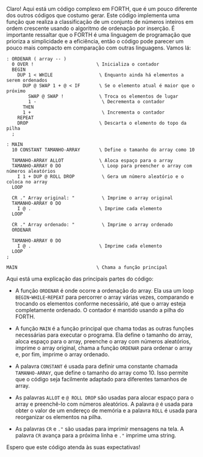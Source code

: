 Claro! Aqui está um código complexo em FORTH, que é um pouco diferente dos outros códigos que costumo gerar. Este código implementa uma função que realiza a classificação de um conjunto de números inteiros em ordem crescente usando o algoritmo de ordenação por inserção. É importante ressaltar que o FORTH é uma linguagem de programação que prioriza a simplicidade e a eficiência, então o código pode parecer um pouco mais compacto em comparação com outras linguagens. Vamos lá:

```
: ORDENAR ( array -- )
  0 OVER !                       \ Inicializa o contador
  BEGIN
    DUP 1 < WHILE                 \ Enquanto ainda há elementos a serem ordenados
      DUP @ SWAP 1 + @ < IF       \ Se o elemento atual é maior que o próximo
        SWAP @ SWAP !             \ Troca os elementos de lugar
        1 -                        \ Decrementa o contador
      THEN
      1 +                          \ Incrementa o contador
    REPEAT
    DROP                          \ Descarta o elemento do topo da pilha
  ;

: MAIN
  10 CONSTANT TAMANHO-ARRAY       \ Define o tamanho do array como 10

  TAMANHO-ARRAY ALLOT             \ Aloca espaço para o array
  TAMANHO-ARRAY 0 DO               \ Loop para preencher o array com números aleatórios
    I 1 + DUP @ ROLL DROP          \ Gera um número aleatório e o coloca no array
  LOOP

  CR ." Array original: "          \ Imprime o array original
  TAMANHO-ARRAY 0 DO
    I @ .                         \ Imprime cada elemento
  LOOP

  CR ." Array ordenado: "          \ Imprime o array ordenado
  ORDENAR

  TAMANHO-ARRAY 0 DO
    I @ .                         \ Imprime cada elemento
  LOOP
;

MAIN                             \ Chama a função principal
```

Aqui está uma explicação das principais partes do código:

- A função `ORDENAR` é onde ocorre a ordenação do array. Ela usa um loop `BEGIN`-`WHILE`-`REPEAT` para percorrer o array várias vezes, comparando e trocando os elementos conforme necessário, até que o array esteja completamente ordenado. O contador é mantido usando a pilha do FORTH.

- A função `MAIN` é a função principal que chama todas as outras funções necessárias para executar o programa. Ela define o tamanho do array, aloca espaço para o array, preenche o array com números aleatórios, imprime o array original, chama a função `ORDENAR` para ordenar o array e, por fim, imprime o array ordenado.

- A palavra `CONSTANT` é usada para definir uma constante chamada `TAMANHO-ARRAY`, que define o tamanho do array como 10. Isso permite que o código seja facilmente adaptado para diferentes tamanhos de array.

- As palavras `ALLOT` e `@ ROLL DROP` são usadas para alocar espaço para o array e preenchê-lo com números aleatórios. A palavra `@` é usada para obter o valor de um endereço de memória e a palavra `ROLL` é usada para reorganizar os elementos na pilha.

- As palavras `CR` e `."` são usadas para imprimir mensagens na tela. A palavra `CR` avança para a próxima linha e `."` imprime uma string.

Espero que este código atenda às suas expectativas!